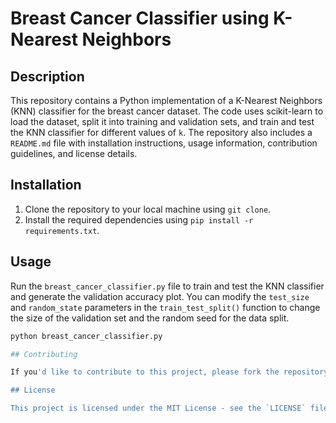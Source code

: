 # Breast Cancer Classifier using K-Nearest Neighbors

## Description

This repository contains a Python implementation of a K-Nearest Neighbors (KNN) classifier for the breast cancer dataset. The code uses scikit-learn to load the dataset, split it into training and validation sets, and train and test the KNN classifier for different values of `k`. The repository also includes a `README.md` file with installation instructions, usage information, contribution guidelines, and license details.

## Installation

1. Clone the repository to your local machine using `git clone`.
2. Install the required dependencies using `pip install -r requirements.txt`.

## Usage

Run the `breast_cancer_classifier.py` file to train and test the KNN classifier and generate the validation accuracy plot. You can modify the `test_size` and `random_state` parameters in the `train_test_split()` function to change the size of the validation set and the random seed for the data split.

```sh
python breast_cancer_classifier.py

## Contributing

If you'd like to contribute to this project, please fork the repository and create a new branch for your changes. Then, submit a pull request with your changes.

## License

This project is licensed under the MIT License - see the `LICENSE` file for details.
